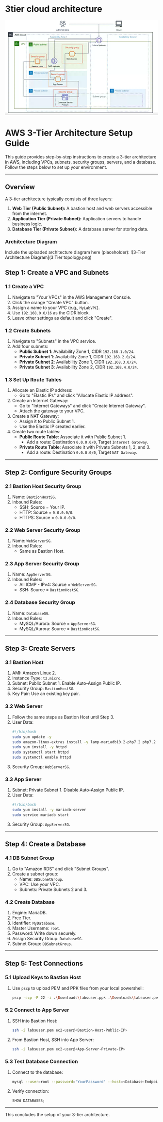 # 3tier cloud architecture

![Architecture Diagram](<3 Tier topology.png>)
# AWS 3-Tier Architecture Setup Guide

This guide provides step-by-step instructions to create a 3-tier architecture in AWS, including VPCs, subnets, security groups, servers, and a database. Follow the steps below to set up your environment.

---
## Overview

A 3-tier architecture typically consists of three layers:
1. **Web Tier (Public Subnet):** A bastion host and web servers accessible from the internet.
2. **Application Tier (Private Subnet):** Application servers to handle business logic.
3. **Database Tier (Private Subnet):** A database server for storing data.

### Architecture Diagram

Include the uploaded architecture diagram here (placeholder):
![3-Tier Architecture Diagram](3 Tier topology.png)


## Step 1: Create a VPC and Subnets

### 1.1 Create a VPC
1. Navigate to "Your VPCs" in the AWS Management Console.
2. Click the orange "Create VPC" button.
3. Assign a name to your VPC (e.g., `MyLabVPC`).
4. Use `192.168.0.0/16` as the CIDR block.
5. Leave other settings as default and click "Create".

### 1.2 Create Subnets
1. Navigate to "Subnets" in the VPC service.
2. Add four subnets:
   - **Public Subnet 1**: Availability Zone 1, CIDR `192.168.1.0/24`.
   - **Private Subnet 1**: Availability Zone 1, CIDR `192.168.2.0/24`.
   - **Private Subnet 2**: Availability Zone 1, CIDR `192.168.3.0/24`.
   - **Private Subnet 3**: Availability Zone 2, CIDR `192.168.4.0/24`.

### 1.3 Set Up Route Tables
1. Allocate an Elastic IP address:
   - Go to "Elastic IPs" and click "Allocate Elastic IP address".
2. Create an Internet Gateway:
   - Go to "Internet Gateways" and click "Create Internet Gateway".
   - Attach the gateway to your VPC.
3. Create a NAT Gateway:
   - Assign it to Public Subnet 1.
   - Use the Elastic IP created earlier.
4. Create two route tables:
   - **Public Route Table**: Associate it with Public Subnet 1.
     - Add a route: Destination `0.0.0.0/0`, Target `Internet Gateway`.
   - **Private Route Table**: Associate it with Private Subnets 1, 2, and 3.
     - Add a route: Destination `0.0.0.0/0`, Target `NAT Gateway`.

---

## Step 2: Configure Security Groups

### 2.1 Bastion Host Security Group
1. Name: `BastionHostSG`.
2. Inbound Rules:
   - SSH: Source = Your IP.
   - HTTP: Source = `0.0.0.0/0`.
   - HTTPS: Source = `0.0.0.0/0`.

### 2.2 Web Server Security Group
1. Name: `WebServerSG`.
2. Inbound Rules:
   - Same as Bastion Host.

### 2.3 App Server Security Group
1. Name: `AppServerSG`.
2. Inbound Rules:
   - All ICMP - IPv4: Source = `WebServerSG`.
   - SSH: Source = `BastionHostSG`.

### 2.4 Database Security Group
1. Name: `DatabaseSG`.
2. Inbound Rules:
   - MySQL/Aurora: Source = `AppServerSG`.
   - MySQL/Aurora: Source = `BastionHostSG`.

---

## Step 3: Create Servers

### 3.1 Bastion Host
1. AMI: Amazon Linux 2.
2. Instance Type: `t2.micro`.
3. Subnet: Public Subnet 1. Enable Auto-Assign Public IP.
4. Security Group: `BastionHostSG`.
5. Key Pair: Use an existing key pair.

### 3.2 Web Server
1. Follow the same steps as Bastion Host until Step 3.
2. User Data:
   ```bash
   #!/bin/bash
   sudo yum update -y
   sudo amazon-linux-extras install -y lamp-mariadb10.2-php7.2 php7.2
   sudo yum install -y httpd
   sudo systemctl start httpd
   sudo systemctl enable httpd
   ```
3. Security Group: `WebServerSG`.

### 3.3 App Server
1. Subnet: Private Subnet 1. Disable Auto-Assign Public IP.
2. User Data:
   ```bash
   #!/bin/bash
   sudo yum install -y mariadb-server
   sudo service mariadb start
   ```
3. Security Group: `AppServerSG`.

---

## Step 4: Create a Database

### 4.1 DB Subnet Group
1. Go to "Amazon RDS" and click "Subnet Groups".
2. Create a subnet group:
   - Name: `DBSubnetGroup`.
   - VPC: Use your VPC.
   - Subnets: Private Subnets 2 and 3.

### 4.2 Create Database
1. Engine: MariaDB.
2. Free Tier.
3. Identifier: `MyDatabase`.
4. Master Username: `root`.
5. Password: Write down securely.
6. Assign Security Group: `DatabaseSG`.
7. Subnet Group: `DBSubnetGroup`.

---

## Step 5: Test Connections

### 5.1 Upload Keys to Bastion Host
1. Use `pscp` to upload PEM and PPK files from your local powershell:
   ```bash
   pscp -scp -P 22 -i .\Downloads\labsuser.ppk .\Downloads\labsuser.pem ec2-user@<Bastion-Host-Public-IP>:/home/ec2-user
   ```

### 5.2 Connect to App Server
1. SSH into Bastion Host:
   ```bash
   ssh -i labsuser.pem ec2-user@<Bastion-Host-Public-IP>
   ```
2. From Bastion Host, SSH into App Server:
   ```bash
   ssh -i labsuser.pem ec2-user@<App-Server-Private-IP>
   ```

### 5.3 Test Database Connection
1. Connect to the database:
   ```bash
   mysql --user=root --password='YourPassword' --host=<Database-Endpoint>
   ```
2. Verify connection:
   ```sql
   SHOW DATABASES;
   ```

---

This concludes the setup of your 3-tier architecture.


